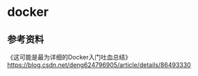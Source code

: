 # docker

## 参考资料

《这可能是最为详细的Docker入门吐血总结》
https://blog.csdn.net/deng624796905/article/details/86493330